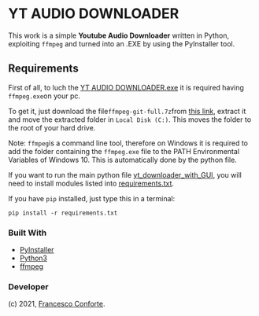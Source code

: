 # YT AUDIO DOWNLOADER

This work is a simple **Youtube Audio Downloader** written in Python, exploiting `ffmpeg` and turned into an .EXE by using the PyInstaller tool.

## **Requirements**

First of all, to luch the [YT AUDIO DOWNLOADER.exe](https://github.com/francecon/YT-AUDIO-DOWNLOADER/blob/main/YT%20AUDIO%20DOWNLOADER.exe) it is required having `ffmpeg.exe`on your pc.

To get it, just download the file`ffmpeg-git-full.7z`from [this link](https://www.gyan.dev/ffmpeg/builds/ffmpeg-git-full.7z), extract it and move the extracted folder in `Local Disk (C:)`. This moves the folder to the root of your hard drive.

Note: `ffmpeg`is a command line tool, therefore on Windows it is required to add the folder containing the `ffmpeg.exe` file to the PATH Environmental Variables of Windows 10. This is automatically done by the python file.

If you want to run the main python file [yt_downloader_with_GUI](), you will need to install modules listed into [requirements.txt]().

If you have `pip` installed, just type this in a terminal:

```shell
pip install -r requirements.txt
```

### Built With

* [PyInstaller](https://www.pyinstaller.org/)
* [Python3](https://www.python.org/download/releases/3.0/)
* [ffmpeg](https://ffmpeg.org/)

### Developer

(c) 2021, [Francesco Conforte](https://github.com/FrancescoConforte).
